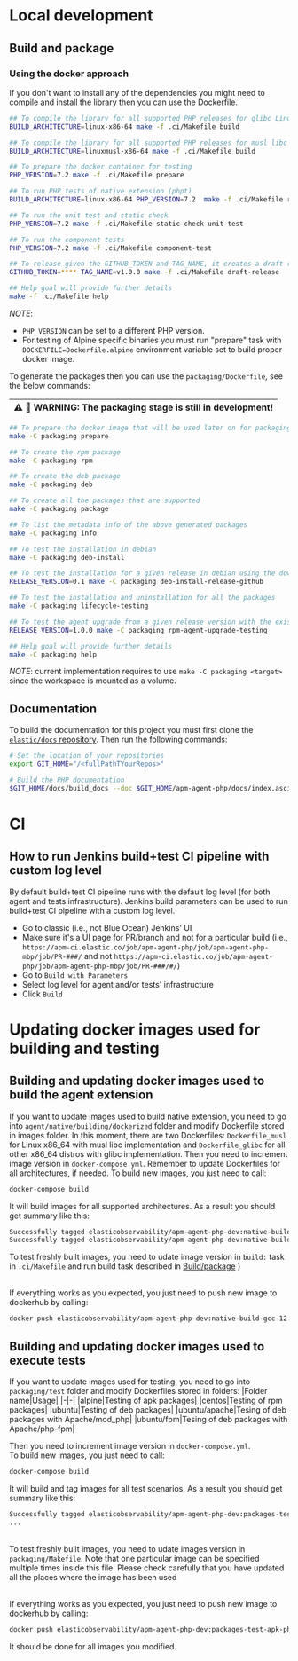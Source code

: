 # Local development
## Build and package

### Using the docker approach

If you don't want to install any of the dependencies you might need to compile and install the library then you can use the Dockerfile.

```bash
## To compile the library for all supported PHP releases for glibc Linux distributions
BUILD_ARCHITECTURE=linux-x86-64 make -f .ci/Makefile build

## To compile the library for all supported PHP releases for musl libc Linux distributions
BUILD_ARCHITECTURE=linuxmusl-x86-64 make -f .ci/Makefile build

## To prepare the docker container for testing
PHP_VERSION=7.2 make -f .ci/Makefile prepare

## To run PHP tests of native extension (phpt)
BUILD_ARCHITECTURE=linux-x86-64 PHP_VERSION=7.2  make -f .ci/Makefile run-phpt-tests

## To run the unit test and static check
PHP_VERSION=7.2 make -f .ci/Makefile static-check-unit-test

## To run the component tests
PHP_VERSION=7.2 make -f .ci/Makefile component-test

## To release given the GITHUB_TOKEN and TAG_NAME, it creates a draft release
GITHUB_TOKEN=**** TAG_NAME=v1.0.0 make -f .ci/Makefile draft-release

## Help goal will provide further details
make -f .ci/Makefile help
```

_NOTE_: 

* `PHP_VERSION` can be set to a different PHP version.
* For testing of Alpine specific binaries you must run "prepare" task with `DOCKERFILE=Dockerfile.alpine` environment variable set to build proper docker image. 

To generate the packages then you can use the `packaging/Dockerfile`, see the below commands:

| :warning: :construction: **WARNING: The packaging stage is still in development!** |
| --- |

```bash
## To prepare the docker image that will be used later on for packaging the project
make -C packaging prepare

## To create the rpm package
make -C packaging rpm

## To create the deb package
make -C packaging deb

## To create all the packages that are supported
make -C packaging package

## To list the metadata info of the above generated packages
make -C packaging info

## To test the installation in debian
make -C packaging deb-install

## To test the installation for a given release in debian using the downloaded binary
RELEASE_VERSION=0.1 make -C packaging deb-install-release-github

## To test the installation and uninstallation for all the packages
make -C packaging lifecycle-testing

## To test the agent upgrade from a given release version with the existing generated package
RELEASE_VERSION=1.0.0 make -C packaging rpm-agent-upgrade-testing

## Help goal will provide further details
make -C packaging help
```

_NOTE_: current implementation requires to use `make -C packaging <target>` since the workspace
        is mounted as a volume.

## Documentation

To build the documentation for this project you must first clone the [`elastic/docs` repository](https://github.com/elastic/docs/). Then run the following commands:

```bash
# Set the location of your repositories
export GIT_HOME="/<fullPathTYourRepos>"

# Build the PHP documentation
$GIT_HOME/docs/build_docs --doc $GIT_HOME/apm-agent-php/docs/index.asciidoc --chunk 1 --open
```

# CI
## How to run Jenkins build+test CI pipeline with custom log level
By default build+test CI pipeline runs with the default log level (for both agent and tests infrastructure).
Jenkins build parameters can be used to run build+test CI pipeline with a custom log level.
- Go to classic (i.e., not Blue Ocean) Jenkins' UI
- Make sure it's a UI page for PR/branch and not for a particular build (i.e., `https://apm-ci.elastic.co/job/apm-agent-php/job/apm-agent-php-mbp/job/PR-###/` and not `https://apm-ci.elastic.co/job/apm-agent-php/job/apm-agent-php-mbp/job/PR-###/#/`)
- Go to `Build with Parameters`
- Select log level for agent and/or tests' infrastructure
- Click `Build`


# Updating docker images used for building and testing
## Building and updating docker images used to build the agent extension

If you want to update images used to build native extension, you need to go into `agent/native/building/dockerized` folder and modify Dockerfile stored in images folder. In this moment, there are two Dockerfiles:
`Dockerfile_musl` for Linux x86_64 with musl libc implementation and `Dockerfile_glibc` for all other x86_64 distros with glibc implementation. 
Then you need to increment image version in `docker-compose.yml`. Remember to update Dockerfiles for all architectures, if needed. To build new images, you just need to call:
```bash
docker-compose build
```
It will build images for all supported architectures. As a result you should get summary like this:
```bash
Successfully tagged elasticobservability/apm-agent-php-dev:native-build-gcc-12.2.0-linux-x86-64-0.0.1
Successfully tagged elasticobservability/apm-agent-php-dev:native-build-gcc-12.2.0-linuxmusl-x86-64-0.0.1
```

To test freshly built images, you need to udate image version in `build:` task in ```.ci/Makefile``` and run build task described in [Build/package](#build-and-package)
)

\
If everything works as you expected, you just need to push new image to dockerhub by calling:
```bash
docker push elasticobservability/apm-agent-php-dev:native-build-gcc-12.2.0-linux-x86-64-0.0.1
```

## Building and updating docker images used to execute tests
If you want to update images used for testing, you need to go into `packaging/test` folder and modify Dockerfiles stored in folders:
|Folder name|Usage|
|-|-|
|alpine|Testing of apk packages|
|centos|Testing of rpm packages|
|ubuntu|Testing of deb packages|
|ubuntu/apache|Tesing of deb packages with Apache/mod_php| 
|ubuntu/fpm|Tesing of deb packages with Apache/php-fpm| 

Then you need to increment image version in `docker-compose.yml`.\
To build new images, you just need to call:
```bash
docker-compose build
```
It will build and tag images for all test scenarios. As a result you should get summary like this:
```bash
Successfully tagged elasticobservability/apm-agent-php-dev:packages-test-apk-php-7.2-0.0.1
...
```

\
To test freshly built images, you need to udate images version in ```packaging/Makefile```. Note that one particular image can be specified multiple times inside this file. Please check carefully that you have updated all the places where the image has been used

\
If everything works as you expected, you just need to push new image to dockerhub by calling:
```bash
docker push elasticobservability/apm-agent-php-dev:packages-test-apk-php-7.2-0.0.1
```
It should be done for all images you modified.
